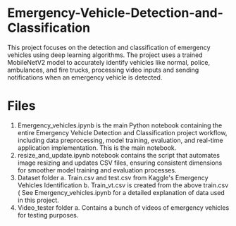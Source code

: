 # Emergency-Vehicle-Detection-and-Classification
This project focuses on the detection and classification of emergency vehicles using deep learning algorithms. 
The project uses a trained MobileNetV2 model to accurately identify vehicles like normal, police, ambulances, and fire trucks, processing video inputs and sending notifications when an emergency vehicle is detected.

# Files
  1. Emergency_vehicles.ipynb is the main Python notebook containing the entire Emergency Vehicle Detection and Classification project workflow, including data preprocessing, model  training, evaluation, and real-time application implementation. This is the main notebook. 
  2. resize_and_update.ipynb notebook contains the script that automates image resizing and updates CSV files, ensuring consistent dimensions for smoother model training and evaluation processes.
  3. Dataset folder
     a. Train.csv and test.csv from Kaggle's Emergency Vehicles Identification
     b. Train_vt.csv is created from the above train.csv ( See Emergency_vehicles.ipynb for a detailed explanation of data used in this project.
  4. Video_tester folder
     a. Contains a bunch of videos of emergency vehicles for testing purposes. 
